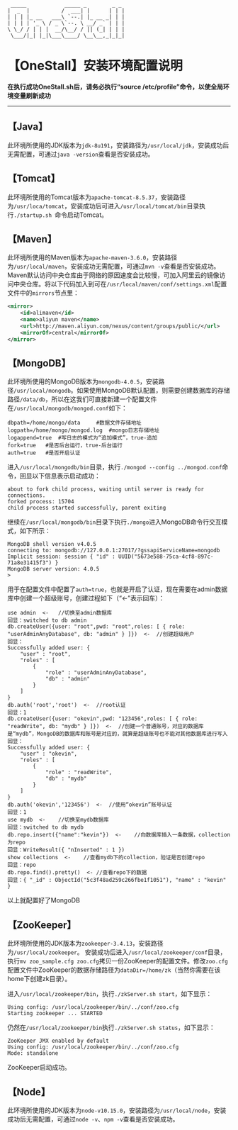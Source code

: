 ```
 _____            _____ _        _ _ 
|  _  |          /  ___| |      | | |
| | | |_ __   ___\ `--.| |_ __ _| | |
| | | | '_ \ / _ \`--. \ __/ _` | | |
\ \_/ / | | |  __/\__/ / || (_| | | |
 \___/|_| |_|\___\____/ \__\__,_|_|_|
```
# 【OneStall】安装环境配置说明
**在执行成功OneStall.sh后，请务必执行“source /etc/profile”命令，以使全局环境变量刷新成功**

---
## 【Java】
此环境所使用的JDK版本为```jdk-8u191```，安装路径为```/usr/local/jdk```，安装成功后无需配置，可通过```java -version```查看是否安装成功。
## 【Tomcat】
此环境所使用的Tomcat版本为```apache-tomcat-8.5.37```，安装路径为```/usr/loca/tomcat```，安装成功后可进入```/usr/local/tomcat/bin```目录执行```./startup.sh ```命令启动Tomcat。
## 【Maven】
此环境所使用的Maven版本为```apache-maven-3.6.0```，安装路径为```/usr/local/maven```，安装成功无需配置，可通过```mvn -v```查看是否安装成功。
Maven默认访问中央仓库由于网络的原因速度会比较慢，可加入阿里云的镜像访问中央仓库。将以下代码加入到可在```/usr/local/maven/conf/settings.xml```配置文件中的```mirrors```节点里：
```xml
<mirror>
    <id>alimaven</id>
    <name>aliyun maven</name>
    <url>http://maven.aliyun.com/nexus/content/groups/public/</url>
    <mirrorOf>central</mirrorOf>        
</mirror>
```
## 【MongoDB】
此环境所使用的MongoDB版本为```mongodb-4.0.5```，安装路径```/usr/local/mongodb```。如果使用MongoDB默认配置，则需要创建数据库的存储路径```/data/db```，所以在这我们可直接新建一个配置文件在```/usr/local/mongodb/mongod.conf```如下：
```properties
dbpath=/home/mongo/data     #数据文件存储地址
logpath=/home/mongo/mongod.log  #mongo日志存储地址
logappend=true  #写日志的模式为“追加模式”，true-追加
fork=true   #是否后台运行，true-后台运行
auth=true   #是否开启认证
```
进入```/usr/local/mongodb/bin```目录，执行```./mongod --config ../mongod.conf```命令，回显以下信息表示启动成功：
```
about to fork child process, waiting until server is ready for connections.
forked process: 15704
child process started successfully, parent exiting
```
继续在```/usr/local/mongodb/bin```目录下执行```./mongo```进入MongoDB命令行交互模式，如下所示：
```
MongoDB shell version v4.0.5
connecting to: mongodb://127.0.0.1:27017/?gssapiServiceName=mongodb
Implicit session: session { "id" : UUID("5673e588-75ca-4cf8-897c-71a8e31415f3") }
MongoDB server version: 4.0.5
>
```
用于在配置文件中配置了```auth=true```，也就是开启了认证，现在需要在admin数据库中创建一个超级账号，创建过程如下（“<-”表示回车）：
```
use admin  <-   //切换至admin数据库
回显：switched to db admin
db.createUser({user: "root",pwd: "root",roles: [ { role: "userAdminAnyDatabase", db: "admin" } ]})  <-  //创建超级用户
回显：
Successfully added user: {
	"user" : "root",
	"roles" : [
		{
			"role" : "userAdminAnyDatabase",
			"db" : "admin"
		}
	]
}
db.auth('root','root')  <-  //root认证
回显：1
db.createUser({user: "okevin",pwd: "123456",roles: [ { role: "readWrite", db: "mydb" } ]})  <-  //创建一个普通账号，对应的数据库是“mydb”，MongoDB的数据库和账号是对应的，就算是超级账号也不能对其他数据库进行写入
回显：
Successfully added user: {
	"user" : "okevin",
	"roles" : [
		{
			"role" : "readWrite",
			"db" : "mydb"
		}
	]
}
db.auth('okevin','123456')  <-  //使用“okevin”账号认证
回显：1
use mydb  <-    //切换至mydb数据库
回显：switched to db mydb
db.repo.insert({"name":"kevin"})  <-    //向数据库插入一条数据，collection为repo
回显：WriteResult({ "nInserted" : 1 })
show collections  <-    //查看mydb下的collection，验证是否创建repo
回显：repo
db.repo.find().pretty()  <- //查看repo下的数据
回显：{ "_id" : ObjectId("5c3f48ad259c266fbe1f1051"), "name" : "kevin" }
```
以上就配置好了MongoDB
## 【ZooKeeper】
此环境所使用的JDK版本为```zookeeper-3.4.13```，安装路径为```/usr/local/zookeeper```。
安装成功后进入```/usr/local/zookeeper/conf```目录，执行```mv zoo_sample.cfg zoo.cfg```拷贝一份ZooKeeper的配置文件。修改```zoo.cfg```配置文件中ZooKeeper的数据存储路径为```dataDir=/home/zk```（当然你需要在该home下创建zk目录）。

进入```/usr/local/zookeeper/bin```，执行```./zkServer.sh start```，如下显示：
```
Using config: /usr/local/zookeeper/bin/../conf/zoo.cfg
Starting zookeeper ... STARTED
```
仍然在```/usr/local/zookeeper/bin```执行```./zkServer.sh status```，如下显示：
```
ZooKeeper JMX enabled by default
Using config: /usr/local/zookeeper/bin/../conf/zoo.cfg
Mode: standalone
```
ZooKeeper启动成功。
## 【Node】
此环境所使用的JDK版本为```node-v10.15.0```，安装路径为```/usr/local/node```，安装成功后无需配置，可通过```node -v```、```npm -v```查看是否安装成功。




